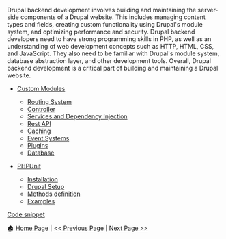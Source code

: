 Drupal backend development involves building and maintaining the server-side components of a Drupal website. This includes managing content types and fields, creating custom functionality using Drupal's module system, and optimizing performance and security. Drupal backend developers need to have strong programming skills in PHP, as well as an understanding of web development concepts such as HTTP, HTML, CSS, and JavaScript. They also need to be familiar with Drupal's module system, database abstraction layer, and other development tools. Overall, Drupal backend development is a critical part of building and maintaining a Drupal website.

- [Custom Modules](https://www.drupal.org/docs/develop/creating-modules/let-drupal-know-about-your-module-with-an-infoyml-file)
  - [Routing System](routing-system.md)
  - [Controller](controller.md)
  - [Services and Dependency Injection](services-and-di.md)
  - [Rest API](rest-api.md)
  - [Caching](caching.md)
  - [Event Systems](event-systems.md)
  - [Plugins](plugins.md)
  - [Database](database.md)
  
- [PHPUnit](phpunit.md)
  - [Installation](phpunit.md#how-to-installsetup-phpunit)
  - [Drupal Setup](phpunit.md#how-to-setup-phpunit-for-drupal)
  - [Methods definition](phpunit-details.md)
  - [Examples](phpunit-examples.md)

[Code snippet](https://github.com/kuldeepmehra27/custom_module)


:house: [Home Page](README.md) | [<< Previous Page](../drupal-site-building.md) | [Next Page >>](routing-system.md)
